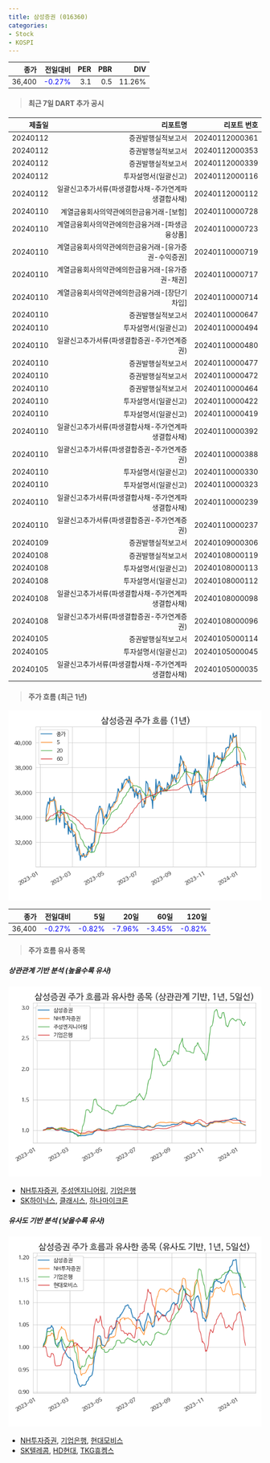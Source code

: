 ```yaml
---
title: 삼성증권 (016360)
categories:
- Stock
- KOSPI
---
```


|종가|전일대비|PER|PBR|DIV|
|---:|-------:|--:|--:|--:|
|36,400|<span style="color: blue">-0.27%</span>|3.1|0.5|11.26%|

<!-- more -->

> #### 최근 7일 DART 추가 공시

|제출일|리포트명|리포트 번호|
|-----:|-------:|----------:|
|20240112|증권발행실적보고서|20240112000361|
|20240112|증권발행실적보고서|20240112000353|
|20240112|증권발행실적보고서|20240112000339|
|20240112|투자설명서(일괄신고)|20240112000116|
|20240112|일괄신고추가서류(파생결합사채-주가연계파생결합사채)|20240112000112|
|20240110|계열금융회사의약관에의한금융거래-[보험]|20240110000728|
|20240110|계열금융회사의약관에의한금융거래-[파생금융상품]|20240110000723|
|20240110|계열금융회사의약관에의한금융거래-[유가증권-수익증권]|20240110000719|
|20240110|계열금융회사의약관에의한금융거래-[유가증권-채권]|20240110000717|
|20240110|계열금융회사의약관에의한금융거래-[장단기차입]|20240110000714|
|20240110|증권발행실적보고서|20240110000647|
|20240110|투자설명서(일괄신고)|20240110000494|
|20240110|일괄신고추가서류(파생결합증권-주가연계증권)|20240110000480|
|20240110|증권발행실적보고서|20240110000477|
|20240110|증권발행실적보고서|20240110000472|
|20240110|증권발행실적보고서|20240110000464|
|20240110|투자설명서(일괄신고)|20240110000422|
|20240110|투자설명서(일괄신고)|20240110000419|
|20240110|일괄신고추가서류(파생결합사채-주가연계파생결합사채)|20240110000392|
|20240110|일괄신고추가서류(파생결합증권-주가연계증권)|20240110000388|
|20240110|투자설명서(일괄신고)|20240110000330|
|20240110|투자설명서(일괄신고)|20240110000323|
|20240110|일괄신고추가서류(파생결합사채-주가연계파생결합사채)|20240110000239|
|20240110|일괄신고추가서류(파생결합증권-주가연계증권)|20240110000237|
|20240109|증권발행실적보고서|20240109000306|
|20240108|증권발행실적보고서|20240108000119|
|20240108|투자설명서(일괄신고)|20240108000113|
|20240108|투자설명서(일괄신고)|20240108000112|
|20240108|일괄신고추가서류(파생결합사채-주가연계파생결합사채)|20240108000098|
|20240108|일괄신고추가서류(파생결합증권-주가연계증권)|20240108000096|
|20240105|증권발행실적보고서|20240105000114|
|20240105|투자설명서(일괄신고)|20240105000045|
|20240105|일괄신고추가서류(파생결합사채-주가연계파생결합사채)|20240105000035|

> #### 주가 흐름 (최근 1년)

![016360](/assets/images/stock/016360.png)

|종가|전일대비|5일|20일|60일|120일|
|---:|-------:|--:|---:|---:|----:|
|36,400|<span style="color: blue">-0.27%</span>|<span style="color: blue">-0.82%</span>|<span style="color: blue">-7.96%</span>|<span style="color: blue">-3.45%</span>|<span style="color: blue">-0.82%</span>|

> #### 주가 흐름 유사 종목

##### 상관관계 기반 분석 (높을수록 유사)
![016360](/assets/images/stock/016360_corr.png)
- [NH투자증권](/005940/), [주성엔지니어링](/036930/), [기업은행](/024110/)
- [SK하이닉스](/000660/), [클래시스](/214150/), [하나마이크론](/067310/)

##### 유사도 기반 분석 (낮을수록 유사)	
![016360](/assets/images/stock/016360_sim.png)
- [NH투자증권](/005940/), [기업은행](/024110/), [현대모비스](/012330/)
- [SK텔레콤](/017670/), [HD현대](/267250/), [TKG휴켐스](/069260/)